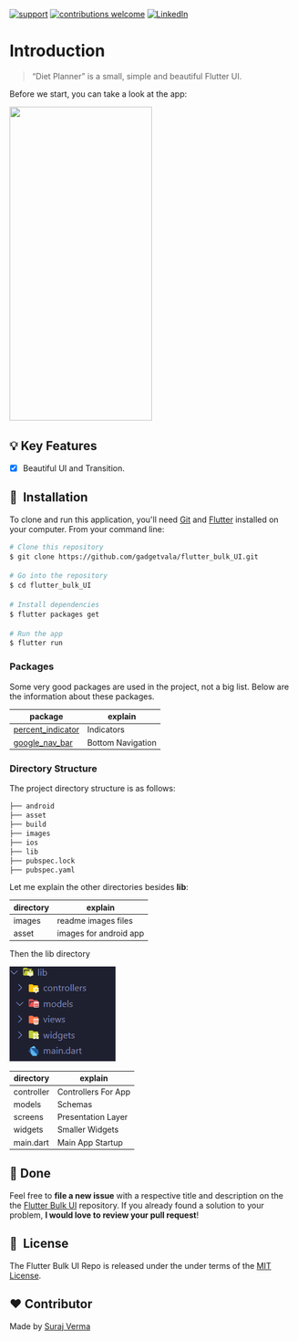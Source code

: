 
[![support](https://img.shields.io/badge/plateform-flutter%7Candroid%20studio-9cf?style=plastic&logo=appveyor)](https://github.com/gadgetvala/Where_in_the_World--android)
[![contributions welcome](https://img.shields.io/badge/contributions-welcome-brightgreen.svg?style=flat)](https://github.com/gadgetvala/Where_in_the_World--android/issues)
[![LinkedIn](https://img.shields.io/badge/-LinkedIn-black.svg?style=flat-square&logo=linkedin&colorB=555)](https://www.linkedin.com/in/gadgetvala/)

# Introduction

> “Diet Planner”
is a small, simple and beautiful Flutter UI.

Before we start, you can take a look at the app:

<img src="images/preview.gif" width="250" height="550"/>

## :bulb: Key Features

- [x] Beautiful UI and Transition.

## 🚀 &nbsp;Installation

To clone and run this application, you'll need [Git](https://git-scm.com) and [Flutter](https://flutter.dev/docs/get-started/install) installed on your computer. From your command line:

```bash
# Clone this repository
$ git clone https://github.com/gadgetvala/flutter_bulk_UI.git

# Go into the repository
$ cd flutter_bulk_UI

# Install dependencies
$ flutter packages get

# Run the app
$ flutter run
```


### Packages


Some very good packages are used in the project, not a big list.
Below are the information about these packages.

package | explain
---|---
[percent_indicator](https://pub.dev/packages/percent_indicator) | Indicators
[google_nav_bar](https://pub.dev/packages/google_nav_bar) | Bottom Navigation

### Directory Structure

The project directory structure is as follows:

```
├── android
├── asset
├── build
├── images
├── ios
├── lib
├── pubspec.lock
├── pubspec.yaml

```


Let me explain the other directories besides **lib**:

directory | explain
---|---
images | readme images files
asset | images for android app

Then the lib directory


![lib](images/lib.png)

directory | explain
---|---
controller | Controllers For App
models | Schemas
screens | Presentation Layer
widgets | Smaller Widgets
main.dart | Main App Startup

## :clap: Done
Feel free to **file a new issue** with a respective title and description on the the [Flutter Bulk UI](https://github.com/gadgetvala/flutter_bulk_UI/issues) repository. If you already found a solution to your problem, **I would love to review your pull request**! 

## 📘&nbsp; License
The Flutter Bulk UI Repo is released under the under terms of the [MIT License](LICENSE).

## :heart: Contributor
Made by [Suraj Verma](https://github.com/gadgetvala)

